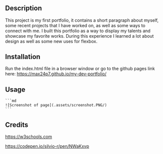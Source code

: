 # <Your-Project-Title>

## Description

This project is my first portfolio, it contains a short paragraph about myself, some recent projects that I have worked on, as well as some ways to connect with me.
I built this portfolio as a way to display my talents and showcase my favorite works.  During this experience I learned a lot about design as well as some new uses for flexbox.


## Installation

Run the index.html file in a browser window or go to the github pages link here:  <a href="https://max24p7.github.io/my-dev-portfolio/">https://max24p7.github.io/my-dev-portfolio/</a>

## Usage

    ```md
    ![Screenshot of page](.assets/screenshot.PNG/)
    ```

## Credits

https://w3schools.com

https://codepen.io/silvio-r/pen/NWaKxvp
